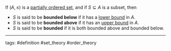 If $(A,\leq)$ is a [partially ordered set](partially%20ordered%20set.md), and if $S\subseteq A$ is a subset, then

* $S$ is said to be **bounded below** if it has a [lower bound](lower%20and%20upper%20bounds%20of%20a%20subset.md) in $A$.
* $S$ is said to be **bounded above** if it has an [upper bound](lower%20and%20upper%20bounds%20of%20a%20subset.md) in $A$.
* $S$ is said to be **bounded** if it is both bounded above and bounded below.

---

tags: #definition #set_theory #order_theory
